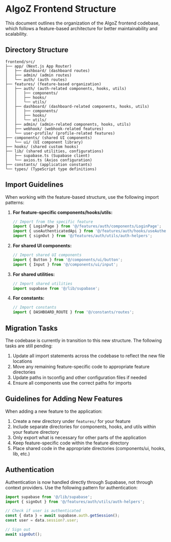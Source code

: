 # AlgoZ Frontend Structure

This document outlines the organization of the AlgoZ frontend codebase, which follows a feature-based architecture for better maintainability and scalability.

## Directory Structure

```
frontend/src/
├── app/ (Next.js App Router)
│   ├── dashboard/ (dashboard routes)
│   ├── admin/ (admin routes)
│   └── auth/ (auth routes)
├── features/ (feature-based organization)
│   ├── auth/ (auth-related components, hooks, utils)
│   │   ├── components/
│   │   ├── hooks/
│   │   └── utils/
│   ├── dashboard/ (dashboard-related components, hooks, utils)
│   │   ├── components/
│   │   ├── hooks/
│   │   └── utils/
│   ├── admin/ (admin-related components, hooks, utils)
│   ├── webhook/ (webhook-related features)
│   └── user-profile/ (profile-related features)
├── components/ (shared UI components)
│   └── ui/ (UI component library)
├── hooks/ (shared custom hooks)
├── lib/ (shared utilities, configurations)
│   ├── supabase.ts (Supabase client)
│   └── axios.ts (Axios configuration)
├── constants/ (application constants)
└── types/ (TypeScript type definitions)
```

## Import Guidelines

When working with the feature-based structure, use the following import patterns:

1. **For feature-specific components/hooks/utils:**
   ```typescript
   // Import from the specific feature
   import { LoginPage } from '@/features/auth/components/LoginPage';
   import { useAuthenticatedApi } from '@/features/auth/hooks/useAuthenticatedApi';
   import { signOut } from '@/features/auth/utils/auth-helpers';
   ```

2. **For shared UI components:**
   ```typescript
   // Import shared UI components
   import { Button } from '@/components/ui/button';
   import { Input } from '@/components/ui/input';
   ```

3. **For shared utilities:**
   ```typescript
   // Import shared utilities
   import supabase from '@/lib/supabase';
   ```

4. **For constants:**
   ```typescript
   // Import constants
   import { DASHBOARD_ROUTE } from '@/constants/routes';
   ```

## Migration Tasks

The codebase is currently in transition to this new structure. The following tasks are still pending:

1. Update all import statements across the codebase to reflect the new file locations
2. Move any remaining feature-specific code to appropriate feature directories
3. Update paths in tsconfig and other configuration files if needed
4. Ensure all components use the correct paths for imports

## Guidelines for Adding New Features

When adding a new feature to the application:

1. Create a new directory under `features/` for your feature
2. Include separate directories for components, hooks, and utils within your feature directory
3. Only export what is necessary for other parts of the application
4. Keep feature-specific code within the feature directory
5. Place shared code in the appropriate directories (components/ui, hooks, lib, etc.)

## Authentication

Authentication is now handled directly through Supabase, not through context providers. Use the following pattern for authentication:

```typescript
import supabase from '@/lib/supabase';
import { signOut } from '@/features/auth/utils/auth-helpers';

// Check if user is authenticated
const { data } = await supabase.auth.getSession();
const user = data.session?.user;

// Sign out
await signOut();
``` 